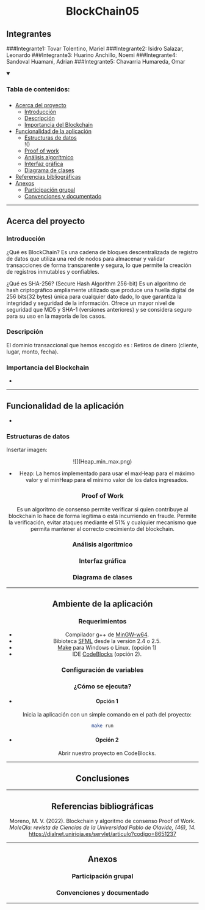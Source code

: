 <h1 align="center">BlockChain05</h1>

## Integrantes
###Integrante1: Tovar Tolentino, Mariel
###Integrante2: Isidro Salazar, Leonardo
###Integrante3: Huarino Anchillo, Noemi
###Integrante4: Sandoval Huamani, Adrian
###Integrante5: Chavarria Humareda, Omar

<a name="readme-top"></a>
<details open>
  <summary><h3>Tabla de contenidos:<h3></summary>
  <ul>
    <li><a href="#acerca-del-proyecto">
      Acerca del proyecto
      <ul>
        <li><a href="#introducción">Introducción</a></li>
        <li><a href="#descripción">Descripción</a></li>
        <li><a href="#importancia-del-blockchain">Importancia del Blockchain</a></li>
      </ul>
    </a></li>
    <li><a href="#funcionalidad-de-la-aplicación">
      Funcionalidad de la aplicación
      <ul>
        <li><a href="#estructuras-de-datos">Estructuras de datos</a></li>
        !()
        <li><a href="#proof-of-work">Proof of work</a></li>
        <li><a href="#análisis-algorítmico">Análisis algorítmico</a></li>
        <li><a href="#interfaz-gráfica">Interfaz gráfica</a></li>
        <li><a href="#diagrama-de-clases">Diagrama de clases</a></li>
      </ul>
    </a></li>
    <li><a href="#referencias-bibliográficas">Referencias bibliográficas</a></li>
    <li><a href="#anexos">
      Anexos
    <ul>
        <li><a href="#participación-grupal">Participación grupal</a></li>
        <li><a href="#convenciones-y-documentado">Convenciones y documentado</a></li>
      </ul>
    </a></li>
  </ul>
</details>

<hr>

## Acerca del proyecto

### Introducción
¿Qué es BlockChain?
Es una cadena de bloques descentralizada de registro de datos que utiliza una red de nodos para almacenar y validar transacciones de forma transparente y segura, lo que permite la creación de registros inmutables y confiables.

¿Qué es SHA-256? (Secure Hash Algorithm 256-bit)
Es un algoritmo de hash criptográfico ampliamente utilizado que produce una huella digital de 256 bits(32 bytes) única para cualquier dato dado, lo que garantiza la integridad y seguridad de la información. Ofrece un mayor nivel de seguridad que MD5 y SHA-1 (versiones anteriores) y se considera seguro para su uso en la mayoría de los casos.

### Descripción
El dominio transaccional que hemos escogido es : Retiros de dinero (cliente, lugar, monto, fecha). 

### Importancia del Blockchain
-

<hr>

## Funcionalidad de la aplicación
-

### Estructuras de datos
Insertar imagen:
<center>
![](Heap_min_max.png)
<center/>

- Heap:
La hemos implementado para usar el maxHeap para el máximo valor y el minHeap para el mínimo valor de los datos ingresados.

### Proof of Work
Es un algoritmo de consenso permite verificar si quien contribuye al blockchain lo hace de forma legítima o está incurriendo en fraude. Permite la verificación, evitar ataques mediante el 51% y cualquier mecanismo que permita mantener al correcto crecimiento del blockchain.

### Análisis algorítmico

### Interfaz gráfica

### Diagrama de clases

<hr>

## Ambiente de la aplicación

### Requerimientos

- Compilador g++ de [MinGW-w64](https://www.mingw-w64.org/downloads/).
- Bibioteca [SFML](https://www.sfml-dev.org/download/sfml/2.5.1/) desde la versión 2.4 o 2.5.
- [Make](https://gnuwin32.sourceforge.net/packages/make.htm) para Windows o Linux. (opción 1)
- IDE [CodeBlocks](https://www.codeblocks.org/downloads/) (opción 2).
 
### Configuración de variables

### ¿Cómo se ejecuta?

- #### Opción 1
  
  Inicia la aplicación con un simple comando en el path del proyecto: 

```bash
make run
```

- #### Opción 2

  Abrir nuestro proyecto en CodeBlocks.

<hr>

## Conclusiones

<hr>

## Referencias bibliográficas

Moreno, M. V. (2022). Blockchain y algoritmo de consenso Proof of Work. *MoleQla: revista de Ciencias de la Universidad Pablo de Olavide, (46), 14.* https://dialnet.unirioja.es/servlet/articulo?codigo=8651237

<hr>

## Anexos

### Participación grupal

### Convenciones y documentado

<hr>